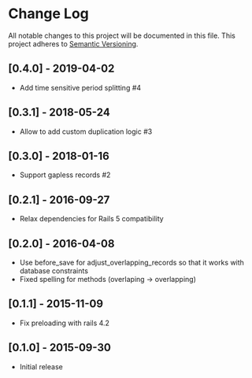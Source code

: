 # Change Log

All notable changes to this project will be documented in this file.
This project adheres to [Semantic Versioning](http://semver.org/).

## [0.4.0] - 2019-04-02

- Add time sensitive period splitting #4

## [0.3.1] - 2018-05-24

- Allow to add custom duplication logic #3

## [0.3.0] - 2018-01-16

- Support gapless records #2

## [0.2.1] - 2016-09-27

- Relax dependencies for Rails 5 compatibility

## [0.2.0] - 2016-04-08

- Use before_save for adjust_overlapping_records so that it works with
  database constraints
- Fixed spelling for methods (overlaping -> overlapping)

## [0.1.1] - 2015-11-09

- Fix preloading with rails 4.2

## [0.1.0] - 2015-09-30

- Initial release
